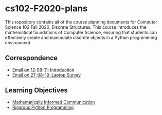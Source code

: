 # cs102-F2020-plans

This repository contains all of the course planning documents for Computer
Science 102 Fall 2020, Discrete Structures. This course introduces the
mathematical foundations of Computer Science, ensuring that students can
effectively create and manipulate discrete objects in a Python programming
environment.

## Correspondence

- [Email on 12-08-11: Introduction](emails/introduction.md)
- [Email on 27-08-19: Laptop Survey](emails/laptopsurvey.md)

## Learning Objectives

- [Mathematically Informed Communication](learning-objectives/mathematical-communication.md)
- [Rigorous Python Programming](learning-objectives/python-programming.md)
